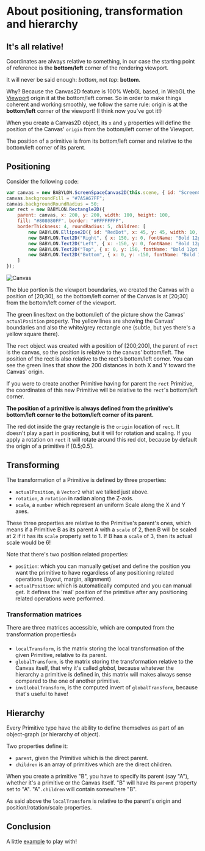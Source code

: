 # About positioning, transformation and hierarchy

## It's all relative!

Coordinates are always relative to something, in our case the starting point of reference is the **bottom/left** corner of the rendering viewport.

It will never be said enough: *bottom*, not *top*: **bottom**.

Why? Because the Canvas2D feature is 100% WebGL based, in WebGL the [Viewport](https://developer.mozilla.org/en-US/docs/Web/API/WebGLRenderingContext/viewport) origin it at the bottom/left corner. So in order to make things coherent and working smoothly, we follow the same rule: origin is at the **bottom/left** corner of the viewport! (I think now you've got it!)

When you create a Canvas2D object, its `x` and `y` properties will define the position of the Canvas' `origin` from the bottom/left corner of the Viewport.

The position of a primitive is from its bottom/left corner and relative to the bottom/left corner of its parent.

## Positioning

Consider the following code:

```javascript
var canvas = new BABYLON.ScreenSpaceCanvas2D(this.scene, { id: "ScreenCanvas", x: 20, y: 30, size: new BABYLON.Size(400, 400), cachingStrategy: BABYLON.Canvas2D.CACHESTRATEGY_DONTCACHE });
canvas.backgroundFill = "#7A5A67FF";
canvas.backgroundRoundRadius = 50;
var rect = new BABYLON.Rectangle2D({
    parent: canvas, x: 200, y: 200, width: 100, height: 100,
    fill: "#808080FF", border: "#FFFFFFFF",
    borderThickness: 4, roundRadius: 5, children: [
        new BABYLON.Ellipse2D({ id: "RedDot", x: 45, y: 45, width: 10, height: 10, fill: "#C04040FF" }),
        new BABYLON.Text2D("Right", { x: 150, y: 0, fontName: "Bold 12pt Arial" }),
        new BABYLON.Text2D("Left", { x: -150, y: 0, fontName: "Bold 12pt Arial" }),
        new BABYLON.Text2D("Top", { x: 0, y: 150, fontName: "Bold 12pt Arial" }),
        new BABYLON.Text2D("Bottom", { x: 0, y: -150, fontName: "Bold 12pt Arial" }),
    ]
});

```

![Canvas](http://i.imgur.com/NEEfUnL.png)

The blue portion is the viewport boundaries, we created the Canvas with a position of [20;30], so the bottom/left corner of the Canvas is at [20;30] from the bottom/left corner of the viewport.

The green lines/text on the bottom/left of the picture show the Canvas' `actualPosition` property. The yellow lines are showing the Canvas' boundaries and also the white/grey rectangle one (subtle, but yes there's a yellow square there). 

The `rect` object was created with a position of [200;200], the parent of `rect` is the canvas, so the position is relative to the canvas' bottom/left. The position of the rect is also relative to the rect's bottom/left corner. You can see the green lines that show the 200 distances in both X and Y toward the Canvas' origin.

If you were to create another Primitive having for parent the `rect` Primitive, the coordinates of this new Primitive will be relative to the `rect`'s bottom/left corner.

**The position of a primitive is always defined from the primitive's bottom/left corner to the bottom/left corner of its parent.**

The red dot inside the gray rectangle is the `origin` location of `rect`. It doesn't play a part in positioning, but it will for rotation and scaling. If you apply a rotation on `rect` it will rotate around this red dot, because by default the origin of a primitive if [0.5;0.5].

## Transforming

The transformation of a Primitive is defined by three properties:

 - `actualPosition`, a `Vector2` what we talked just above.
 - `rotation`, a `rotation` in radian along the Z-axis.
 - `scale`, a `number` which represent an uniform Scale along the X and Y axes.

These three properties are relative to the Primitive's parent's ones, which means if a Primitive B as its parent A with a `scale` of 2, then B will be scaled at 2 if it has its `scale` property set to 1. If B has a `scale` of 3, then its actual scale would be 6!

Note that there's two position related properties:

 - `position`: which you can manually get/set and define the position you want the primitive to have regardless of any positioning related operations (layout, margin, alignment)
 - `actualPosition`: which is automatically computed and you can manual get. It defines the 'real' position of the primitive after any positioning related operations were performed.

### Transformation matrices

There are three matrices accessible, which are computed from the transformation properties:+1:

 - `localTransform`, is the matrix storing the local transformation of the given Primitive, relative to its parent.
 - `globalTransform`, is the matrix storing the transformation relative to the Canvas itself, that why it's called *global*, because whatever the hierarchy a primitive is defined in, this matrix will makes always sense compared to the one of another primitive.
 - `invGlobalTransform`, is the computed invert of `globalTransform`, because that's useful to have!

## Hierarchy

Every Primitive type have the ability to define themselves as part of an object-graph (or hierarchy of object).

Two properties define it:

 - `parent`, given the Primitive which is the direct parent.
 - `children` is an array of primitives which are the direct children.

When you create a primitive "B", you have to specify its parent (say "A"), whether it's a primitive or the Canvas itself. "B" will have its `parent` property set to "A". "A"`.children` will contain somewhere "B".

As said above the `localTransform` is relative to the parent's origin and position/rotation/scale properties.

## Conclusion

A little [example](http://babylonjs-playground.com/#DEFP2#3) to play with!

